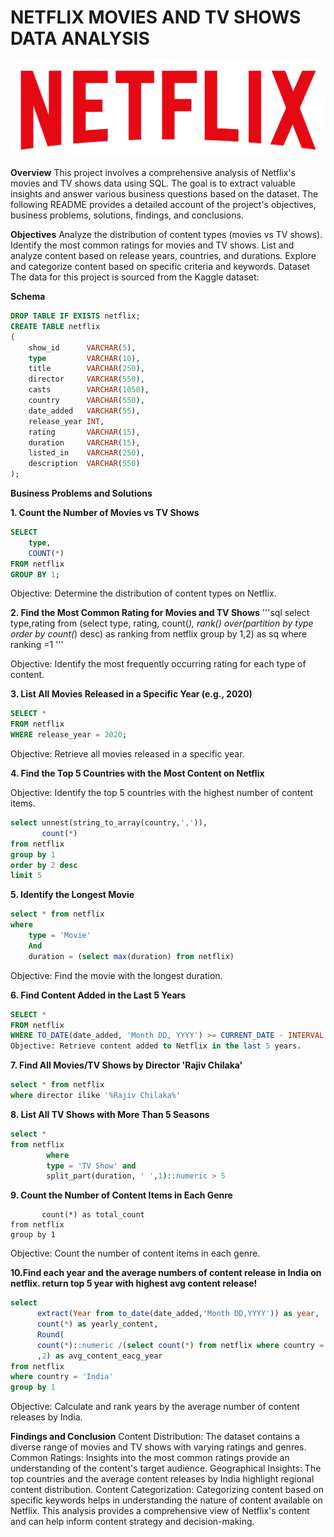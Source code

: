 # NETFLIX MOVIES AND TV SHOWS DATA ANALYSIS

![Netflix Logo](https://github.com/Madhan2703/Netflix_sql_project/blob/main/logo.png)

**Overview**
This project involves a comprehensive analysis of Netflix's movies and TV shows data using SQL. The goal is to extract valuable insights and answer various business questions based on the dataset. The following README provides a detailed account of the project's objectives, business problems, solutions, findings, and conclusions.

**Objectives**
Analyze the distribution of content types (movies vs TV shows).
Identify the most common ratings for movies and TV shows.
List and analyze content based on release years, countries, and durations.
Explore and categorize content based on specific criteria and keywords.
Dataset
The data for this project is sourced from the Kaggle dataset:

**Schema**

```sql
DROP TABLE IF EXISTS netflix;
CREATE TABLE netflix
(
    show_id      VARCHAR(5),
    type         VARCHAR(10),
    title        VARCHAR(250),
    director     VARCHAR(550),
    casts        VARCHAR(1050),
    country      VARCHAR(550),
    date_added   VARCHAR(55),
    release_year INT,
    rating       VARCHAR(15),
    duration     VARCHAR(15),
    listed_in    VARCHAR(250),
    description  VARCHAR(550)
);
```

**Business Problems and Solutions**

**1. Count the Number of Movies vs TV Shows**
```sql
SELECT 
    type,
    COUNT(*)
FROM netflix
GROUP BY 1;
```

Objective: Determine the distribution of content types on Netflix.

**2. Find the Most Common Rating for Movies and TV Shows**
'''sql
select type,rating from
(select type,
       rating,
	   count(*),
	   rank() over(partition by type order by count(*) desc) as ranking
from netflix
group by 1,2) as sq
where ranking =1
'''

Objective: Identify the most frequently occurring rating for each type of content.

**3. List All Movies Released in a Specific Year (e.g., 2020)**
```sql
SELECT * 
FROM netflix
WHERE release_year = 2020;
```
Objective: Retrieve all movies released in a specific year.

**4. Find the Top 5 Countries with the Most Content on Netflix**

Objective: Identify the top 5 countries with the highest number of content items.
```sql
select unnest(string_to_array(country,',')),
       count(*)
from netflix
group by 1
order by 2 desc
limit 5
```
**5. Identify the Longest Movie**
```sql
select * from netflix
where 
    type = 'Movie'
	And
	duration = (select max(duration) from netflix)
```
Objective: Find the movie with the longest duration.

**6. Find Content Added in the Last 5 Years**
```sql
SELECT *
FROM netflix
WHERE TO_DATE(date_added, 'Month DD, YYYY') >= CURRENT_DATE - INTERVAL '5 years';
Objective: Retrieve content added to Netflix in the last 5 years.
```

**7. Find All Movies/TV Shows by Director 'Rajiv Chilaka'**
```sql
select * from netflix
where director ilike '%Rajiv Chilaka%'
```

**8. List All TV Shows with More Than 5 Seasons**
```sql
select *
from netflix 
        where
		type = 'TV Show' and
		split_part(duration, ' ',1)::numeric > 5
```

**9. Count the Number of Content Items in Each Genre**
```select unnest(string_to_array(listed_in,',')) as genre,
       count(*) as total_count
from netflix
group by 1
```
Objective: Count the number of content items in each genre.

**10.Find each year and the average numbers of content release in India on netflix.
return top 5 year with highest avg content release!**

```sql
select
      extract(Year from to_date(date_added,'Month DD,YYYY')) as year,
      count(*) as yearly_content,
	  Round(
      count(*)::numeric /(select count(*) from netflix where country ='India')::numeric * 100
	  ,2) as avg_content_eacg_year
from netflix
where country = 'India'
group by 1
```
Objective: Calculate and rank years by the average number of content releases by India.

**Findings and Conclusion**
Content Distribution: The dataset contains a diverse range of movies and TV shows with varying ratings and genres.
Common Ratings: Insights into the most common ratings provide an understanding of the content's target audience.
Geographical Insights: The top countries and the average content releases by India highlight regional content distribution.
Content Categorization: Categorizing content based on specific keywords helps in understanding the nature of content available on Netflix.
This analysis provides a comprehensive view of Netflix's content and can help inform content strategy and decision-making.



